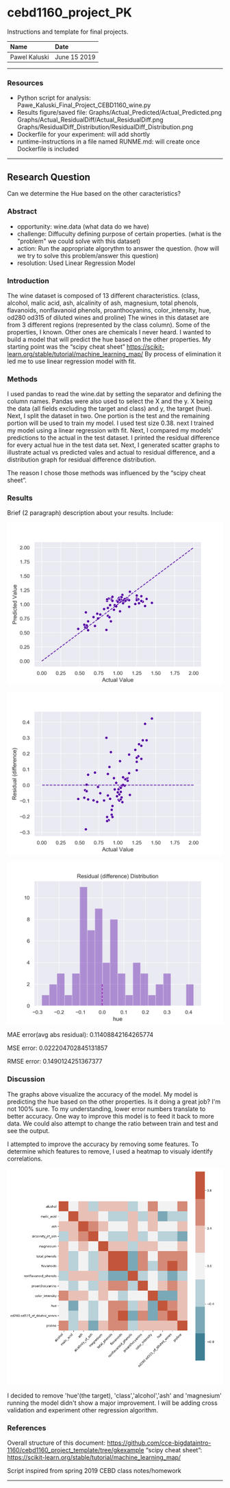# cebd1160_project_PK
Instructions and template for final projects.

| Name | Date |
|:-------|:---------------|
|Pawel Kaluski | June 15 2019|

-----

### Resources

- Python script for analysis: Pawe_Kaluski_Final_Project_CEBD1160_wine.py
- Results figure/saved file: 
Graphs/Actual_Predicted/Actual_Predicted.png
Graphs/Actual_ResidualDiff/Actual_ResidualDiff.png
Graphs/ResidualDiff_Distribution/ResidualDiff_Distribution.png
- Dockerfile for your experiment: will add shortly
- runtime-instructions in a file named RUNME.md: will create once Dockerfile is included

-----

## Research Question

Can we determine the Hue based on the other caracteristics?

### Abstract

- opportunity: wine.data (what data do we have)
- challenge: Diffuculty defining purpose of certain properties. (what is the "problem" we could solve with this dataset)
- action: Run the appropriate algorythm to answer the question. (how will we try to solve this problem/answer this question)
- resolution: Used Linear Regression Model

### Introduction

The wine dataset is composed of 13 different characteristics. (class, alcohol, malic acid, ash, alcalinity of ash, magnesium, total phenols, flavanoids, nonflavanoid phenols, proanthocyanins, color_intensity, hue, od280 od315 of diluted wines and proline) The wines in this dataset are from 3 different regions (represented by the class column). Some of the properties, I known. Other ones are chemicals I never heard. I wanted to build a model that will predict the hue based on the other properties. My starting point was the “scipy cheat sheet” https://scikit-learn.org/stable/tutorial/machine_learning_map/ By process of elimination it led me to use linear regression model with fit.

### Methods

I used pandas to read the wine.dat by setting the separator and defining the column names. Pandas were also used to select the X and the y. X being the data (all fields excluding the target and class) and y, the target (hue). Next, I split the dataset in two. One portion is the test and the remaining portion will be used to train my model. I used test size 0.38. next I trained my model using a linear regression with fit. Next, I compared my models' predictions to the actual in the test dataset. I printed the residual difference for every actual hue in the test data set. Next, I generated scatter graphs to illustrate actual vs predicted vales and actual to residual difference, and a distribution graph for residual difference distribution.

The reason I chose those methods was influenced by the “scipy cheat sheet”.


### Results

Brief (2 paragraph) description about your results. Include:

![performange figure](Graphs/Actual_Predicted/Actual_Predicted.png)

![matrix](Graphs/Actual_ResidualDiff/Actual_ResidualDiff.png)

![matrix](Graphs/ResidualDiff_Distribution/ResidualDiff_Distribution.png)


MAE error(avg abs residual): 0.11408842164265774

MSE error: 0.022204702845131857

RMSE error: 0.1490124251367377


### Discussion

The graphs above visualize the accuracy of the model. My model is predicting the hue based on the other properties. Is it doing a great job? I'm not 100% sure. To my understanding, lower error numbers translate to better accuracy. One way to improve this model is to feed it back to more data. We could also attempt to change the ratio between train and test and see the output. 

I attempted to improve the accuracy by removing some features. To determine which features to remove, I used a heatmap to visualy identify correlations.

![matrix](chart/heatmap-all.png)

I decided to remove 'hue'(the target), 'class','alcohol','ash' and 'magnesium' running the model didn't show a major improvement. I will be adding cross validation and experiment other regression algorithm.

### References

Overall structure of this document: https://github.com/cce-bigdataintro-1160/cebd1160_project_template/tree/gkexample
“scipy cheat sheet”: https://scikit-learn.org/stable/tutorial/machine_learning_map/

Script inspired from spring 2019 CEBD class notes/homework


-------
